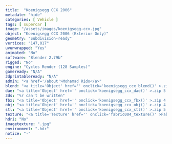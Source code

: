 ```yaml
---
title:  "Koenigsegg CCX 2006"
metadate: "hide"
categories: [ Vehicle ]
tags: [ supercar ]
image: "/assets/images/koenigsegg-ccx.jpg"
object: "Koenigsegg CCX 2006 (Exterior Only)"
geometry: "Subdivision-ready"
vertices: "147,017"
uvunwrapped: "Yes"
animated: "No"
software: "Blender 2.79b"
rigged: "No"
engine: "Cycles Render (128 Samples)"
gameready: "N/A"
3dprintableready: "N/A"
admin: "<a href='/about'>Mohamad Rido</a>"
blend: "<a title='Object' href='' onclick='koenigsegg_ccx_blend()' >.zip 40.2 MB</a>"
dae: "<a title='Object' href='' onclick='koenigsegg_ccx_dae()' >.zip 5.1 MB</a>"
3ds: "%r can't be written"
fbx: "<a title='Object' href='' onclick='koenigsegg_ccx_fbx()' >.zip 4.8 MB</a>"
obj: "<a title='Object' href='' onclick='koenigsegg_ccx_obj()' >.zip 4.0 MB</a>"
stl: "<a title='Object' href='' onclick='koenigsegg_ccx_stl()' >.zip 5.0 MB</a>"
texture: "<a title='Texture' href='' onclick='fabric004_texture()' >Fabric004</a>"
hdri: "No"
imagetexture: ".jpg"
environment: ".hdr"
notice: "-"
---
```

